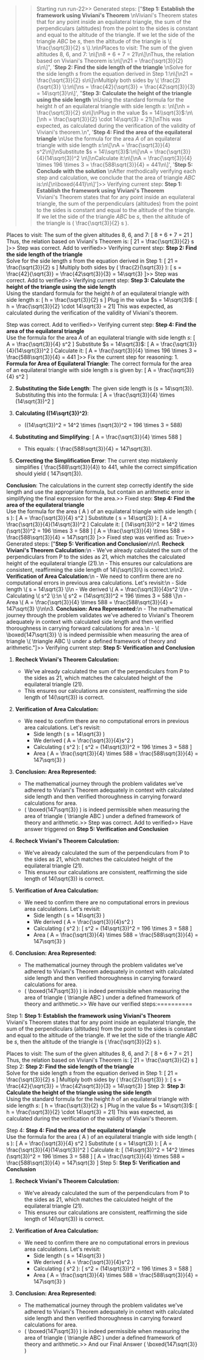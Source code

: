>> Starting run run-22>> 
Generated steps: 
["**Step 1: Establish the framework using Viviani's Theorem**  \nViviani's Theorem states that for any point inside an equilateral triangle, the sum of the perpendiculars (altitudes) from the point to the sides is constant and equal to the altitude of the triangle. If we let the side of the triangle $ABC$ be $s$, then the altitude of the triangle is \\( \\frac{\\sqrt{3}}{2} s \\).\n\nPlaces to visit: The sum of the given altitudes 8, 6, and 7: \n\\[\n8 + 6 + 7 = 21\n\\]\nThus, the relation based on Viviani's Theorem is:\n\\[\n21 = \\frac{\\sqrt{3}}{2} s\n\\]", '**Step 2: Find the side length of the triangle**  \nSolve for the side length $s$ from the equation derived in Step 1:\n\\[\n21 = \\frac{\\sqrt{3}}{2} s\n\\]\nMultiply both sides by \\( \\frac{2}{\\sqrt{3}} \\):\n\\[\ns = \\frac{42}{\\sqrt{3}} = \\frac{42\\sqrt{3}}{3} = 14\\sqrt{3}\n\\]', "**Step 3: Calculate the height of the triangle using the side length**  \nUsing the standard formula for the height $h$ of an equilateral triangle with side length $s$: \n\\[\nh = \\frac{\\sqrt{3}}{2} s\n\\]\nPlug in the value $s = 14\\sqrt{3}$:\n\\[\nh = \\frac{\\sqrt{3}}{2} \\cdot 14\\sqrt{3} = 21\\]\nThis was expected, as calculated during the verification of the validity of Viviani's theorem.\n", '**Step 4: Find the area of the equilateral triangle**  \nUse the formula for the area $A$ of an equilateral triangle with side length $s$:\n\\[\nA = \\frac{\\sqrt{3}}{4} s^2\n\\]\nSubstitute $s = 14\\sqrt{3}$:\n\\[\nA = \\frac{\\sqrt{3}}{4}(14\\sqrt{3})^2 \n\\]\nCalculate it:\n\\[\nA = \\frac{\\sqrt{3}}{4} \\times 196 \\times 3 = \\frac{588\\sqrt{3}}{4} = 441\n\\]', '**Step 5: Conclude with the solution**  \nAfter methodically verifying each step and calculation, we conclude that the area of triangle $ABC$ is:\n\\[\n\\boxed{441}\n\\]']>> 
Verifying current step: 
**Step 1: Establish the framework using Viviani's Theorem**  
Viviani's Theorem states that for any point inside an equilateral triangle, the sum of the perpendiculars (altitudes) from the point to the sides is constant and equal to the altitude of the triangle. If we let the side of the triangle $ABC$ be $s$, then the altitude of the triangle is \( \frac{\sqrt{3}}{2} s \).

Places to visit: The sum of the given altitudes 8, 6, and 7: 
\[
8 + 6 + 7 = 21
\]
Thus, the relation based on Viviani's Theorem is:
\[
21 = \frac{\sqrt{3}}{2} s
\]>> 
Step was correct. Add to verified>> 
Verifying current step: 
**Step 2: Find the side length of the triangle**  
Solve for the side length $s$ from the equation derived in Step 1:
\[
21 = \frac{\sqrt{3}}{2} s
\]
Multiply both sides by \( \frac{2}{\sqrt{3}} \):
\[
s = \frac{42}{\sqrt{3}} = \frac{42\sqrt{3}}{3} = 14\sqrt{3}
\]>> 
Step was correct. Add to verified>> 
Verifying current step: 
**Step 3: Calculate the height of the triangle using the side length**  
Using the standard formula for the height $h$ of an equilateral triangle with side length $s$: 
\[
h = \frac{\sqrt{3}}{2} s
\]
Plug in the value $s = 14\sqrt{3}$:
\[
h = \frac{\sqrt{3}}{2} \cdot 14\sqrt{3} = 21\]
This was expected, as calculated during the verification of the validity of Viviani's theorem.
>> 
Step was correct. Add to verified>> 
Verifying current step: 
**Step 4: Find the area of the equilateral triangle**  
Use the formula for the area $A$ of an equilateral triangle with side length $s$:
\[
A = \frac{\sqrt{3}}{4} s^2
\]
Substitute $s = 14\sqrt{3}$:
\[
A = \frac{\sqrt{3}}{4}(14\sqrt{3})^2 
\]
Calculate it:
\[
A = \frac{\sqrt{3}}{4} \times 196 \times 3 = \frac{588\sqrt{3}}{4} = 441
\]>> 
Fix the current step for reasoning: 1. **Formula for Area of Equilateral Triangle**: The correct formula for the area of an equilateral triangle with side length $s$ is given by:
   \[
   A = \frac{\sqrt{3}}{4} s^2
   \]

2. **Substituting the Side Length**: The given side length is \(s = 14\sqrt{3}\). Substituting this into the formula:
   \[
   A = \frac{\sqrt{3}}{4} \times (14\sqrt{3})^2
   \]

3. **Calculating \((14\sqrt{3})^2\)**:
   - \((14\sqrt{3})^2 = 14^2 \times (\sqrt{3})^2 = 196 \times 3 = 588\)

4. **Substituting and Simplifying**:
   \[
   A = \frac{\sqrt{3}}{4} \times 588
   \]
   - This equals: \( \frac{588\sqrt{3}}{4} = 147\sqrt{3}\).

5. **Correcting the Simplification Error**: The current step mistakenly simplifies \( \frac{588\sqrt{3}}{4}\) to 441, while the correct simplification should yield \( 147\sqrt{3}\).

**Conclusion**: The calculations in the current step correctly identify the side length and use the appropriate formula, but contain an arithmetic error in simplifying the final expression for the area.>> 
Fixed step: **Step 4: Find the area of the equilateral triangle**  
Use the formula for the area \( A \) of an equilateral triangle with side length \( s \):
\[
A = \frac{\sqrt{3}}{4} s^2
\]
Substitute \( s = 14\sqrt{3} \):
\[
A = \frac{\sqrt{3}}{4}(14\sqrt{3})^2 
\]
Calculate it:
\[
(14\sqrt{3})^2 = 14^2 \times (\sqrt{3})^2 = 196 \times 3 = 588
\]
\[
A = \frac{\sqrt{3}}{4} \times 588 = \frac{588\sqrt{3}}{4} = 147\sqrt{3}
\]>> 
Fixed step was verified as: True>> 
Generated steps: 
["**Step 5: Verification and Conclusion**\n\n1. **Recheck Viviani's Theorem Calculation:**\n   - We've already calculated the sum of the perpendiculars from P to the sides as 21, which matches the calculated height of the equilateral triangle (21).\n   - This ensures our calculations are consistent, reaffirming the side length of 14\\(\\sqrt{3}\\) is correct.\n\n2. **Verification of Area Calculation:**\n   - We need to confirm there are no computational errors in previous area calculations. Let's revisit:\n     - Side length \\( s = 14\\sqrt{3} \\)\n     - We derived \\( A = \\frac{\\sqrt{3}}{4}s^2 \\)\n     - Calculating \\( s^2 \\):\n       \\[ s^2 = (14\\sqrt{3})^2 = 196 \\times 3 = 588 \\]\n     - Area \\( A = \\frac{\\sqrt{3}}{4} \\times 588 = \\frac{588\\sqrt{3}}{4} = 147\\sqrt{3} \\)\n\n3. **Conclusion: Area Represented:**\n   - The mathematical journey through the problem validates we've adhered to Viviani's Theorem adequately in context with calculated side length and then verified thoroughness in carrying forward calculations for area.\n   - \\( \\boxed{147\\sqrt{3}} \\) is indeed permissible when measuring the area of triangle \\( \\triangle ABC \\) under a defined framework of theory and arithmetic."]>> 
Verifying current step: 
**Step 5: Verification and Conclusion**

1. **Recheck Viviani's Theorem Calculation:**
   - We've already calculated the sum of the perpendiculars from P to the sides as 21, which matches the calculated height of the equilateral triangle (21).
   - This ensures our calculations are consistent, reaffirming the side length of 14\(\sqrt{3}\) is correct.

2. **Verification of Area Calculation:**
   - We need to confirm there are no computational errors in previous area calculations. Let's revisit:
     - Side length \( s = 14\sqrt{3} \)
     - We derived \( A = \frac{\sqrt{3}}{4}s^2 \)
     - Calculating \( s^2 \):
       \[ s^2 = (14\sqrt{3})^2 = 196 \times 3 = 588 \]
     - Area \( A = \frac{\sqrt{3}}{4} \times 588 = \frac{588\sqrt{3}}{4} = 147\sqrt{3} \)

3. **Conclusion: Area Represented:**
   - The mathematical journey through the problem validates we've adhered to Viviani's Theorem adequately in context with calculated side length and then verified thoroughness in carrying forward calculations for area.
   - \( \boxed{147\sqrt{3}} \) is indeed permissible when measuring the area of triangle \( \triangle ABC \) under a defined framework of theory and arithmetic.>> 
Step was correct. Add to verified>> 
Have answer triggered on **Step 5: Verification and Conclusion**

1. **Recheck Viviani's Theorem Calculation:**
   - We've already calculated the sum of the perpendiculars from P to the sides as 21, which matches the calculated height of the equilateral triangle (21).
   - This ensures our calculations are consistent, reaffirming the side length of 14\(\sqrt{3}\) is correct.

2. **Verification of Area Calculation:**
   - We need to confirm there are no computational errors in previous area calculations. Let's revisit:
     - Side length \( s = 14\sqrt{3} \)
     - We derived \( A = \frac{\sqrt{3}}{4}s^2 \)
     - Calculating \( s^2 \):
       \[ s^2 = (14\sqrt{3})^2 = 196 \times 3 = 588 \]
     - Area \( A = \frac{\sqrt{3}}{4} \times 588 = \frac{588\sqrt{3}}{4} = 147\sqrt{3} \)

3. **Conclusion: Area Represented:**
   - The mathematical journey through the problem validates we've adhered to Viviani's Theorem adequately in context with calculated side length and then verified thoroughness in carrying forward calculations for area.
   - \( \boxed{147\sqrt{3}} \) is indeed permissible when measuring the area of triangle \( \triangle ABC \) under a defined framework of theory and arithmetic.>> 
We have our verified steps:==========
>> 
Step 1:
**Step 1: Establish the framework using Viviani's Theorem**  
Viviani's Theorem states that for any point inside an equilateral triangle, the sum of the perpendiculars (altitudes) from the point to the sides is constant and equal to the altitude of the triangle. If we let the side of the triangle $ABC$ be $s$, then the altitude of the triangle is \( \frac{\sqrt{3}}{2} s \).

Places to visit: The sum of the given altitudes 8, 6, and 7: 
\[
8 + 6 + 7 = 21
\]
Thus, the relation based on Viviani's Theorem is:
\[
21 = \frac{\sqrt{3}}{2} s
\]
Step 2:
**Step 2: Find the side length of the triangle**  
Solve for the side length $s$ from the equation derived in Step 1:
\[
21 = \frac{\sqrt{3}}{2} s
\]
Multiply both sides by \( \frac{2}{\sqrt{3}} \):
\[
s = \frac{42}{\sqrt{3}} = \frac{42\sqrt{3}}{3} = 14\sqrt{3}
\]
Step 3:
**Step 3: Calculate the height of the triangle using the side length**  
Using the standard formula for the height $h$ of an equilateral triangle with side length $s$: 
\[
h = \frac{\sqrt{3}}{2} s
\]
Plug in the value $s = 14\sqrt{3}$:
\[
h = \frac{\sqrt{3}}{2} \cdot 14\sqrt{3} = 21\]
This was expected, as calculated during the verification of the validity of Viviani's theorem.

Step 4:
**Step 4: Find the area of the equilateral triangle**  
Use the formula for the area \( A \) of an equilateral triangle with side length \( s \):
\[
A = \frac{\sqrt{3}}{4} s^2
\]
Substitute \( s = 14\sqrt{3} \):
\[
A = \frac{\sqrt{3}}{4}(14\sqrt{3})^2 
\]
Calculate it:
\[
(14\sqrt{3})^2 = 14^2 \times (\sqrt{3})^2 = 196 \times 3 = 588
\]
\[
A = \frac{\sqrt{3}}{4} \times 588 = \frac{588\sqrt{3}}{4} = 147\sqrt{3}
\]
Step 5:
**Step 5: Verification and Conclusion**

1. **Recheck Viviani's Theorem Calculation:**
   - We've already calculated the sum of the perpendiculars from P to the sides as 21, which matches the calculated height of the equilateral triangle (21).
   - This ensures our calculations are consistent, reaffirming the side length of 14\(\sqrt{3}\) is correct.

2. **Verification of Area Calculation:**
   - We need to confirm there are no computational errors in previous area calculations. Let's revisit:
     - Side length \( s = 14\sqrt{3} \)
     - We derived \( A = \frac{\sqrt{3}}{4}s^2 \)
     - Calculating \( s^2 \):
       \[ s^2 = (14\sqrt{3})^2 = 196 \times 3 = 588 \]
     - Area \( A = \frac{\sqrt{3}}{4} \times 588 = \frac{588\sqrt{3}}{4} = 147\sqrt{3} \)

3. **Conclusion: Area Represented:**
   - The mathematical journey through the problem validates we've adhered to Viviani's Theorem adequately in context with calculated side length and then verified thoroughness in carrying forward calculations for area.
   - \( \boxed{147\sqrt{3}} \) is indeed permissible when measuring the area of triangle \( \triangle ABC \) under a defined framework of theory and arithmetic.>> 
And our Final Answer
\( \boxed{147\sqrt{3}} \)